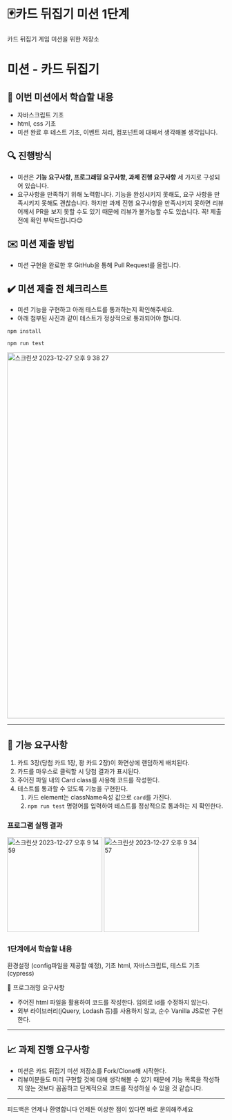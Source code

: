 # 🃏카드 뒤집기 미션 1단계

카드 뒤집기 게임 미션을 위한 저장소

# 미션 - 카드 뒤집기

## 🔑 이번 미션에서 학습할 내용

- 자바스크립트 기초
- html, css 기초
- 미션 완료 후 테스트 기초, 이벤트 처리, 컴포넌트에 대해서 생각해볼 생각입니다.

## 🔍 진행방식

- 미션은 **기능 요구사항, 프로그래밍 요구사항, 과제 진행 요구사항** 세 가지로 구성되어 있습니다.
- 요구사항을 만족하기 위해 노력합니다. 기능을 완성시키지 못해도, 요구 사항을 만족시키지 못해도 괜찮습니다. 하지만 과제 진행 요구사항을 만족시키지 못하면 리뷰어께서 PR을 보지 못할 수도 있기 때문에 리뷰가 불가능할 수도 있습니다. 꼭! 제출 전에 확인 부탁드립니다😊

## ✉️ 미션 제출 방법

- 미션 구현을 완료한 후 GitHub을 통해 Pull Request를 올립니다.

## ✔️ 미션 제출 전 체크리스트

- 미션 기능을 구현하고 아래 테스트를 통과하는지 확인해주세요.
- 아래 첨부된 사진과 같이 테스트가 정상적으로 통과되어야 합니다.

```
npm install

npm run test
```

<img width="848" alt="스크린샷 2023-12-27 오후 9 38 27" src="https://github.com/LIN-KHU/javascript-cardgame/assets/103256030/4e9b0737-4e92-4041-9039-fdcf707cbd2c">

---

## 🚀 기능 요구사항

1. 카드 3장(당첨 카드 1장, 꽝 카드 2장)이 화면상에 랜덤하게 배치된다.
2. 카드를 마우스로 클릭할 시 당첨 결과가 표시된다.
3. 주어진 파일 내의 Card class를 사용해 코드를 작성한다.
4. 테스트를 통과할 수 있도록 기능을 구현한다.
   1. 카드 element는 className속성 값으로 `card`를 가진다.
   2. `npm run test` 명령어를 입력하여 테스트를 정상적으로 통과하는 지 확인한다.

### 프로그램 실행 결과

<img width="220" alt="스크린샷 2023-12-27 오후 9 14 59" src="https://github.com/LIN-KHU/javascript-cardgame/assets/103256030/1b6a1325-c51b-4786-87bd-c9df74ff1fb6">
<img width="220" alt="스크린샷 2023-12-27 오후 9 34 57" src="https://github.com/LIN-KHU/javascript-cardgame/assets/103256030/8793a448-9827-4293-87d5-c9b6f2a711d6">

### 1단계에서 학습할 내용

환경설정 (config파일을 제공할 예정), 기초 html, 자바스크립트, 테스트 기초 (cypress)

🎱 프로그래밍 요구사항

- 주어진 html 파일을 활용하여 코드를 작성한다. 임의로 id를 수정하지 않는다.
- 외부 라이브러리(jQuery, Lodash 등)를 사용하지 않고, 순수 Vanilla JS로만 구현한다.

---

## 📈 과제 진행 요구사항

- 미션은 카드 뒤집기 미션 저장소를 Fork/Clone해 시작한다.
- 리뷰이분들도 미리 구현할 것에 대해 생각해볼 수 있기 때문에 기능 목록을 작성하지 않는 것보다 꼼꼼하고 단계적으로 코드를 작성하실 수 있을 것 같습니다.

---

피드백은 언제나 환영합니다 언제든 이상한 점이 있다면 바로 문의해주세요
